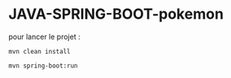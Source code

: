 # JAVA-SPRING-BOOT-pokemon

pour lancer le projet :

```mvn clean install```

```mvn spring-boot:run```
